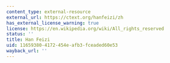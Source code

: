 ```yaml
---
content_type: external-resource
external_url: https://ctext.org/hanfeizi/zh
has_external_license_warning: true
license: https://en.wikipedia.org/wiki/All_rights_reserved
status: ''
title: Han Feizi
uid: 11659380-4172-454e-afb3-fceaded60e53
wayback_url: ''
---
```

